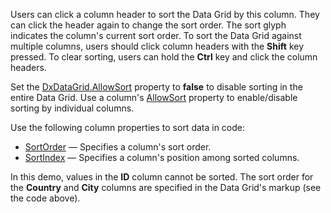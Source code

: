Users can click a column header to sort the Data Grid by this column. They can click the header again to change the sort order. The sort glyph indicates the column's current sort order. To sort the Data Grid against multiple columns, users should click column headers with the **Shift** key pressed. To clear sorting, users can hold the **Ctrl** key and click the column headers.

Set the [DxDataGrid.AllowSort](https://docs.devexpress.com/Blazor/DevExpress.Blazor.DxDataGrid-1.AllowSort) property to **false** to disable sorting in the entire Data Grid. Use a column's [AllowSort](https://docs.devexpress.com/Blazor/DevExpress.Blazor.DxDataGridColumn.AllowSort) property to enable/disable sorting by individual columns.

Use the following column properties to sort data in code:

*   [SortOrder](https://docs.devexpress.com/Blazor/DevExpress.Blazor.DxDataGridColumn.SortOrder) — Specifies a column's sort order.
*   [SortIndex](https://docs.devexpress.com/Blazor/DevExpress.Blazor.DxDataGridColumn.SortIndex) — Specifies a column's position among sorted columns.

In this demo, values in the **ID** column cannot be sorted. The sort order for the **Country** and **City** columns are specified in the Data Grid's markup (see the code above).
